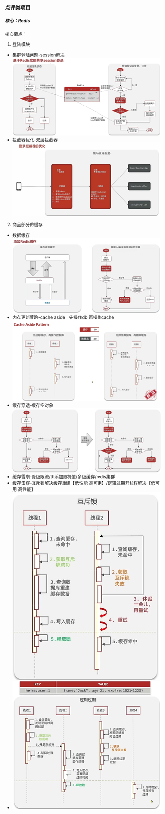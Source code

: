 ### 点评类项目
##### 核心：Redis
核心要点：
1. 登陆模块
- 集群登陆问题-session解决
![1653319474181](/pic/1653319474181.png)
- 拦截器优化-双层拦截器
   ![1653320764547](/pic/1653320764547.png)
2. 商品部分的缓存
- 数据缓存
  ![1653322097736](/pic/1653322097736.png)
- 内存更新策略-cache aside，先操作db 再操作cache
  ![1653323595206](/pic/1653323595206.png)
- 缓存穿透-缓存空对象
  ![1653327124561](/pic/1653327124561.png)
- 缓存雪崩-降级限流/ttl添加随机值/多级缓存/redis集群
- 缓存击穿-互斥锁解决缓存重建【低性能 高可用】/逻辑过期开线程解决【低可用 高性能】
  ![1653328288627](/pic/1653328288627.png)
- ![1653328663897](/pic/1653328663897.png)